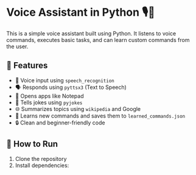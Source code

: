 # Voice Assistant in Python 🎙️🤖

This is a simple voice assistant built using Python. It listens to voice commands, executes basic tasks, and can learn custom commands from the user.

## 🚀 Features

- 🎤 Voice input using `speech_recognition`
- 🗣️ Responds using `pyttsx3` (Text to Speech)
- 📄 Opens apps like Notepad
- 🤣 Tells jokes using `pyjokes`
- 🌐 Summarizes topics using `wikipedia` and Google
- 🧠 Learns new commands and saves them to `learned_commands.json`
- 🔒 Clean and beginner-friendly code

## 🧪 How to Run

1. Clone the repository  
2. Install dependencies:
